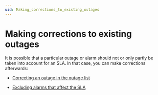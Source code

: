 ```yaml
---
uid: Making_corrections_to_existing_outages
---
```


# Making corrections to existing outages

It is possible that a particular outage or alarm should not or only partly be taken into account for an SLA. In that case, you can make corrections afterwards:

- [Correcting an outage in the outage list](Correcting_an_outage_in_the_outage_list.md)

- [Excluding alarms that affect the SLA](Excluding_alarms_that_affect_the_SLA.md)
